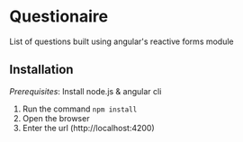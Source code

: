 # Questionaire

List of questions built using angular's reactive forms module

## Installation

*Prerequisites*: Install node.js & angular cli
1. Run the command `npm install`
2. Open the browser
3. Enter the url (http://localhost:4200)
